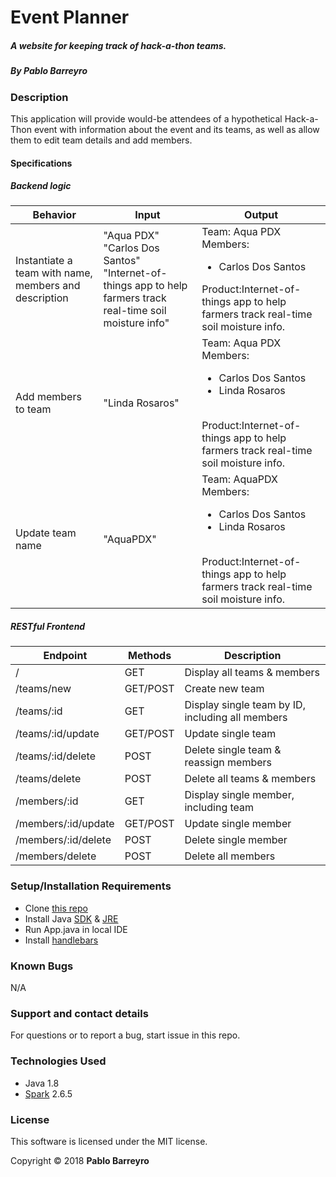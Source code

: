 # Event Planner

##### A website for keeping track of hack-a-thon teams.

##### By _**Pablo Barreyro**_

### Description

This application will provide would-be attendees of a hypothetical Hack-a-Thon event with information about the event and its teams, as well as allow them to edit team details and add members.
#### Specifications

##### Backend logic
| Behavior | Input | Output |
| --- | --- | --- |
| Instantiate a team with name, members and description | "Aqua PDX"<br>"Carlos Dos Santos"<br>"Internet-of-things app to help farmers track real-time soil moisture info" | Team: Aqua PDX<br>Members:<ul><li>Carlos Dos Santos</li></ul>Product:Internet-of-things app to help farmers track real-time soil moisture info. |
| Add members to team | "Linda Rosaros" | Team: Aqua PDX<br>Members:<ul><li>Carlos Dos Santos</li><li>Linda Rosaros</li></ul><br>Product:Internet-of-things app to help farmers track real-time soil moisture info. |
| Update team name | "AquaPDX" | Team: AquaPDX<br>Members:<ul><li>Carlos Dos Santos</li><li>Linda Rosaros</li></ul><br>Product:Internet-of-things app to help farmers track real-time soil moisture info. |


##### RESTful Frontend
| Endpoint | Methods | Description |
| --- | --- | --- |
| / | GET | Display all teams & members  |
| /teams/new  | GET/POST | Create new team |
| /teams/:id  | GET | Display single team by ID, including all members |
| /teams/:id/update  | GET/POST | Update single team |
| /teams/:id/delete  | POST | Delete single team & reassign members |
| /teams/delete  | POST | Delete all teams & members |
| /members/:id  | GET | Display single member, including team |
| /members/:id/update  | GET/POST | Update single member |
| /members/:id/delete  | POST | Delete single member |
| /members/delete  | POST | Delete all members |


### Setup/Installation Requirements

* Clone [this repo](https://github.com/Pabarreyro/hack-planner)
* Install Java [SDK](http://www.oracle.com/technetwork/java/javase/downloads/jdk8-downloads-2133151.html) & [JRE](http://www.java.com/en/)
* Run App.java in local IDE
* Install [handlebars](http://handlebarsjs.com/)

### Known Bugs

N/A

### Support and contact details

For questions or to report a bug, start issue in this repo.

### Technologies Used

* Java 1.8
* [Spark](http://sparkjava.com/) 2.6.5


### License

This software is licensed under the MIT license.

Copyright © 2018 **Pablo Barreyro**
